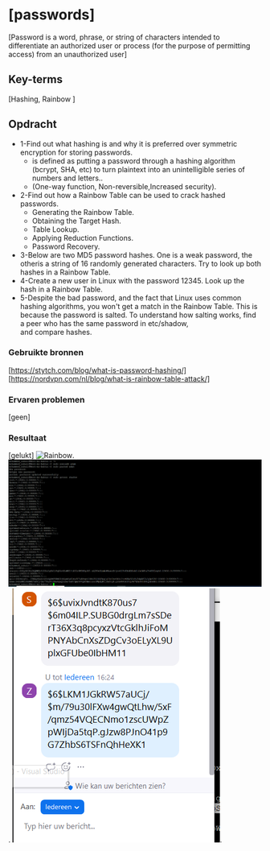 # [passwords]
[Password is a word, phrase, or string of characters intended to differentiate an authorized user or process (for the purpose of permitting access) from an unauthorized user]

## Key-terms
[Hashing, Rainbow ]

## Opdracht
- 1-Find out what hashing is and why it is preferred over symmetric encryption for storing passwords.
  - is defined as putting a password through a hashing algorithm (bcrypt, SHA, etc) to turn plaintext into an unintelligible series of numbers and letters..
  - (One-way function, Non-reversible,Increased security).
- 2-Find out how a Rainbow Table can be used to crack hashed passwords.
  - Generating the Rainbow Table.
  - Obtaining the Target Hash.
  - Table Lookup.
  - Applying Reduction Functions.
  -  Password Recovery.
- 3-Below are two MD5 password hashes. One is a weak password, the otheris a string of 16 randomly generated characters. Try to look up both hashes in a Rainbow Table.
- 4-Create a new user in Linux with the password 12345. Look up the hash in a Rainbow Table.
- 5-Despite the bad password, and the fact that Linux uses common hashing algorithms, you won't get a match in the Rainbow Table. This is because the password is salted. To understand how salting works, find a peer who has the same password in etc/shadow, and compare hashes.
  
### Gebruikte bronnen
[https://stytch.com/blog/what-is-password-hashing/]
[https://nordvpn.com/nl/blog/what-is-rainbow-table-attack/]

### Ervaren problemen
[geen]

### Resultaat
[gelukt]
![Rainbow](/techgrounds-ZuhairBatha-main/techgrounds-ZuhairBatha/00_includes/Security/security%204.1.png).
![password12345](../00_includes/Security/security%204.2.png).
![shadow](.././00_includes/Security/security%204.3.png).

